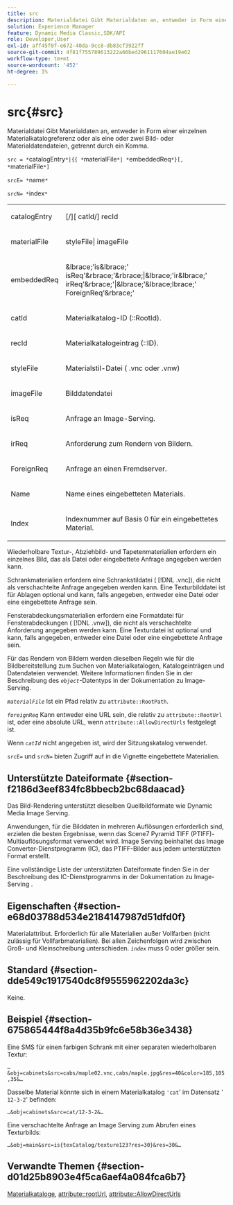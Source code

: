 ```yaml
---
title: src
description: Materialdatei Gibt Materialdaten an, entweder in Form einer einzelnen Materialkatalogreferenz oder als eine oder zwei Bild- oder Materialdatendateien, getrennt durch ein Komma.
solution: Experience Manager
feature: Dynamic Media Classic,SDK/API
role: Developer,User
exl-id: aff45f0f-e672-40da-9cc8-db83cf3922ff
source-git-commit: 4f81f755789613222a66bed2961117604ae19e62
workflow-type: tm+mt
source-wordcount: '452'
ht-degree: 1%

---
```


# src{#src}

Materialdatei Gibt Materialdaten an, entweder in Form einer einzelnen Materialkatalogreferenz oder als eine oder zwei Bild- oder Materialdatendateien, getrennt durch ein Komma.

`src = *`catalogEntry`*|{{ *`materialFile`*| *`embeddedReq`*}[, *`materialFile`*]`

`srcE= *`name`*`

`srcN= *`index`*`

<table id="simpletable_A64C4F084C0A4DDCA45A921D4BD7AAEA"> 
 <tr class="strow"> 
  <td class="stentry"> <p><span class="varname"> catalogEntry</span> </p></td> 
  <td class="stentry"> <p><span class="codeph">[/][<span class="varname"> catId</span>/]<span class="varname"> recId</span></span> </p></td> 
 </tr> 
 <tr class="strow"> 
  <td class="stentry"> <span class="varname"> materialFile</span> </td> 
  <td class="stentry"> <p><span class="codeph"> <span class="varname"> styleFile</span>|<span class="varname"> imageFile</span></span> </p> </td> 
 </tr> 
 <tr class="strow"> 
  <td class="stentry"> <p><span class="varname"> embeddedReq</span> </p> </td> 
  <td class="stentry"> <p><span class="codeph">&amp;lbrace;'is&amp;lbrace;'<span class="varname"> isReq</span>'&amp;rbrace;'&amp;rbrace;|&amp;lbrace;'ir&amp;lbrace;'<span class="varname"> irReq</span>'&amp;rbrace;'|&amp;lbrace;'&amp;lbrace;lbrace;'<span class="varname"> ForeignReq</span>'&amp;rbrace;'</span> </p></td> 
 </tr> 
 <tr class="strow"> 
  <td class="stentry"> <p><span class="varname"> catId</span> </p></td> 
  <td class="stentry"> <p>Materialkatalog-ID (<span class="codeph">::RootId</span>). </p></td> 
 </tr> 
 <tr class="strow"> 
  <td class="stentry"> <p><span class="varname"> recId</span> </p></td> 
  <td class="stentry"> <p>Materialkatalogeintrag (<span class="codeph">::ID</span>). </p></td> 
 </tr> 
 <tr class="strow"> 
  <td class="stentry"> <p><span class="varname"> styleFile</span> </p></td> 
  <td class="stentry"> <p>Materialstil-Datei (<span class="filepath"> .vnc</span> oder <span class="filepath"> .vnw</span>) </p></td> 
 </tr> 
 <tr class="strow"> 
  <td class="stentry"> <p><span class="varname"> imageFile</span> </p></td> 
  <td class="stentry"> <p>Bilddatendatei </p></td> 
 </tr> 
 <tr class="strow"> 
  <td class="stentry"> <p><span class="varname"> isReq</span> </p></td> 
  <td class="stentry"> <p>Anfrage an Image-Serving. </p></td> 
 </tr> 
 <tr class="strow"> 
  <td class="stentry"> <p><span class="varname"> irReq</span> </p></td> 
  <td class="stentry"> <p>Anforderung zum Rendern von Bildern. </p></td> 
 </tr> 
 <tr class="strow"> 
  <td class="stentry"> <p><span class="varname"> ForeignReq</span> </p></td> 
  <td class="stentry"> <p>Anfrage an einen Fremdserver. </p></td> 
 </tr> 
 <tr class="strow"> 
  <td class="stentry"> <p><span class="varname"> Name</span> </p></td> 
  <td class="stentry"> <p>Name eines eingebetteten Materials. </p></td> 
 </tr> 
 <tr class="strow"> 
  <td class="stentry"> <p><span class="varname"> Index</span> </p></td> 
  <td class="stentry"> <p>Indexnummer auf Basis 0 für ein eingebettetes Material. </p></td> 
 </tr> 
</table>

Wiederholbare Textur-, Abziehbild- und Tapetenmaterialien erfordern ein einzelnes Bild, das als Datei oder eingebettete Anfrage angegeben werden kann.

Schrankmaterialien erfordern eine Schrankstildatei ( [!DNL .vnc]), die nicht als verschachtelte Anfrage angegeben werden kann. Eine Texturbilddatei ist für Ablagen optional und kann, falls angegeben, entweder eine Datei oder eine eingebettete Anfrage sein.

Fensterabdeckungsmaterialien erfordern eine Formatdatei für Fensterabdeckungen ( [!DNL .vnw]), die nicht als verschachtelte Anforderung angegeben werden kann. Eine Texturdatei ist optional und kann, falls angegeben, entweder eine Datei oder eine eingebettete Anfrage sein.

Für das Rendern von Bildern werden dieselben Regeln wie für die Bildbereitstellung zum Suchen von Materialkatalogen, Katalogeinträgen und Datendateien verwendet. Weitere Informationen finden Sie in der Beschreibung des *`object`*-Datentyps in der Dokumentation zu Image-Serving.

*`materialFile`* Ist ein Pfad relativ zu `attribute::RootPath`.

*`foreignReq`* Kann entweder eine URL sein, die relativ zu `attribute::RootUrl` ist, oder eine absolute URL, wenn `attribute::AllowDirectUrls` festgelegt ist.

Wenn *`catId`* nicht angegeben ist, wird der Sitzungskatalog verwendet.

`srcE=` und `srcN=` bieten Zugriff auf in die Vignette eingebettete Materialien.

## Unterstützte Dateiformate {#section-f2186d3eef834fc8bbecb2bc68daacad}

Das Bild-Rendering unterstützt dieselben Quellbildformate wie Dynamic Media Image Serving.

Anwendungen, für die Bilddaten in mehreren Auflösungen erforderlich sind, erzielen die besten Ergebnisse, wenn das Scene7 Pyramid TIFF (PTIFF)-Multiauflösungsformat verwendet wird. Image Serving beinhaltet das Image Converter-Dienstprogramm (IC), das PTIFF-Bilder aus jedem unterstützten Format erstellt.

Eine vollständige Liste der unterstützten Dateiformate finden Sie in der Beschreibung des IC-Dienstprogramms in der Dokumentation zu Image-Serving .

## Eigenschaften {#section-e68d03788d534e2184147987d51dfd0f}

Materialattribut. Erforderlich für alle Materialien außer Vollfarben (nicht zulässig für Vollfarbmaterialien). Bei allen Zeichenfolgen wird zwischen Groß- und Kleinschreibung unterschieden. *`index`* muss 0 oder größer sein.

## Standard {#section-dde549c1917540dc8f9555962202da3c}

Keine.

## Beispiel {#section-675865444f8a4d35b9fc6e58b36e3438}

Eine SMS für einen farbigen Schrank mit einer separaten wiederholbaren Textur:

`…&obj=cabinets&src=cabs/maple02.vnc,cabs/maple.jpg&res=40&color=185,105,35&…`

Dasselbe Material könnte sich in einem Materialkatalog `'cat`&#39; im Datensatz &#39; `12-3-2`&#39; befinden:

`…&obj=cabinets&src=cat/12-3-2&…`

Eine verschachtelte Anfrage an Image Serving zum Abrufen eines Texturbilds:

`…&obj=main&src=is{texCatalog/texture123?res=30}&res=30&…`

## Verwandte Themen {#section-d01d25b8903e4f5ca6aef4a084fca6b7}

[Materialkataloge](../../../../../ir-api/http-protocol/image-rendering-api-ref/c-ir-http-protocol-ref/c-ir-http-protocol-syntax-and-features/c-ir-http-material-catalogs/c-ir-http-material-catalogs.md#concept-772742c1688f420a88a56f5136ad1db2), [attribute::rootUrl](../../../../../ir-api/material-cat/image-rendering-api-ref/c-ir-material-catalog/c-ir-attributes-reference/r-ir-rooturl.md#reference-b8d706a573814802bd6794223cc78402), [attribute::AllowDirectUrls](../../../../../ir-api/material-cat/image-rendering-api-ref/c-ir-material-catalog/c-ir-attributes-reference/r-ir-allowdirecturls.md#reference-02000c0f3c494292bad8425d06268882)
